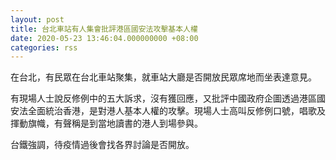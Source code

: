 ```yaml
---
layout: post
title: 台北車站有人集會批評港區國安法攻擊基本人權
date: 2020-05-23 13:46:04.000000000 +08:00
categories: rss
---
```


在台北，有民眾在台北車站聚集，就車站大廳是否開放民眾席地而坐表達意見。

有現場人士說反修例中的五大訴求，沒有獲回應，又批評中國政府企圖透過港區國安法全面統治香港，是對港人基本人權的攻擊。現場人士高叫反修例口號，唱歌及揮動旗幟，有聲稱是到當地讀書的港人到場參與。

台鐵強調，待疫情過後會找各界討論是否開放。
